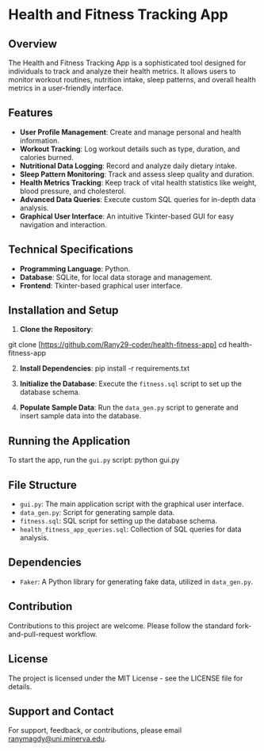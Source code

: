 # Health and Fitness Tracking App

## Overview
The Health and Fitness Tracking App is a sophisticated tool designed for individuals to track and analyze their health metrics. It allows users to monitor workout routines, nutrition intake, sleep patterns, and overall health metrics in a user-friendly interface.

## Features
- **User Profile Management**: Create and manage personal and health information.
- **Workout Tracking**: Log workout details such as type, duration, and calories burned.
- **Nutritional Data Logging**: Record and analyze daily dietary intake.
- **Sleep Pattern Monitoring**: Track and assess sleep quality and duration.
- **Health Metrics Tracking**: Keep track of vital health statistics like weight, blood pressure, and cholesterol.
- **Advanced Data Queries**: Execute custom SQL queries for in-depth data analysis.
- **Graphical User Interface**: An intuitive Tkinter-based GUI for easy navigation and interaction.

## Technical Specifications
- **Programming Language**: Python.
- **Database**: SQLite, for local data storage and management.
- **Frontend**: Tkinter-based graphical user interface.

## Installation and Setup
1. **Clone the Repository**:

git clone [https://github.com/Rany29-coder/health-fitness-app]
cd health-fitness-app

2. **Install Dependencies**:
pip install -r requirements.txt

3. **Initialize the Database**:
Execute the `fitness.sql` script to set up the database schema.

4. **Populate Sample Data**:
Run the `data_gen.py` script to generate and insert sample data into the database.

## Running the Application
To start the app, run the `gui.py` script:
python gui.py


## File Structure
- `gui.py`: The main application script with the graphical user interface.
- `data_gen.py`: Script for generating sample data.
- `fitness.sql`: SQL script for setting up the database schema.
- `health_fitness_app_queries.sql`: Collection of SQL queries for data analysis.

## Dependencies
- `Faker`: A Python library for generating fake data, utilized in `data_gen.py`.

## Contribution
Contributions to this project are welcome. Please follow the standard fork-and-pull-request workflow.

## License
The project is licensed under the MIT License - see the LICENSE file for details.

## Support and Contact
For support, feedback, or contributions, please email [ranymagdy@uni.minerva.edu](mailto:ranymagdy@uni.minerva.edu).


